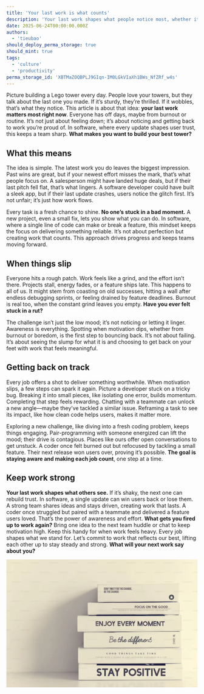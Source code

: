 ```yaml
---
title: 'Your last work is what counts'
description: 'Your last work shapes what people notice most, whether it’s a sturdy app or a wobbly update. This article explores staying aware and motivated to deliver meaningful work, especially in software, through practical steps and team support.'
date: 2025-06-24T00:00:00.000Z
authors:
  - 'tieubao'
should_deploy_perma_storage: true
should_mint: true
tags:
  - 'culture'
  - 'productivity'
perma_storage_id: 'XBTMaZOQBPLJ9GIqn-IM0LGkVIaXh1BWs_NfZRf_w4s'
---
```


Picture building a Lego tower every day. People love your towers, but they talk about the last one you made. If it’s sturdy, they’re thrilled. If it wobbles, that’s what they notice. This article is about that idea: **your last work matters most right now**. Everyone has off days, maybe from burnout or routine. It’s not just about feeling down; it’s about noticing and getting back to work you’re proud of. In software, where every update shapes user trust, this keeps a team sharp. **What makes you want to build your best tower?**

## What this means

The idea is simple. The latest work you do leaves the biggest impression. Past wins are great, but if your newest effort misses the mark, that’s what people focus on. A salesperson might have landed huge deals, but if their last pitch fell flat, that’s what lingers. A software developer could have built a sleek app, but if their last update crashes, users notice the glitch first. It’s not unfair; it’s just how work flows.

Every task is a fresh chance to shine. **No one’s stuck in a bad moment.** A new project, even a small fix, lets you show what you can do. In software, where a single line of code can make or break a feature, this mindset keeps the focus on delivering something reliable. It’s not about perfection but creating work that counts. This approach drives progress and keeps teams moving forward.

## When things slip

Everyone hits a rough patch. Work feels like a grind, and the effort isn’t there. Projects stall, energy fades, or a feature ships late. This happens to all of us. It might stem from coasting on old successes, hitting a wall after endless debugging sprints, or feeling drained by feature deadlines. Burnout is real too, when the constant grind leaves you empty. **Have you ever felt stuck in a rut?**

The challenge isn’t just the low mood; it’s not noticing or letting it linger. Awareness is everything. Spotting when motivation dips, whether from burnout or boredom, is the first step to bouncing back. It’s not about failing. It’s about seeing the slump for what it is and choosing to get back on your feet with work that feels meaningful.

## Getting back on track

Every job offers a shot to deliver something worthwhile. When motivation slips, a few steps can spark it again. Picture a developer stuck on a tricky bug. Breaking it into small pieces, like isolating one error, builds momentum. Completing that step feels rewarding. Chatting with a teammate can unlock a new angle—maybe they’ve tackled a similar issue. Reframing a task to see its impact, like how clean code helps users, makes it matter more.

Exploring a new challenge, like diving into a fresh coding problem, keeps things engaging. Pair-programming with someone energized can lift the mood; their drive is contagious. Places like ours offer open conversations to get unstuck. A coder once felt burned out but refocused by tackling a small feature. Their next release won users over, proving it’s possible. **The goal is staying aware and making each job count**, one step at a time.

## Keep work strong

**Your last work shapes what others see.** If it’s shaky, the next one can rebuild trust. In software, a single update can win users back or lose them. A strong team shares ideas and stays driven, creating work that lasts. A coder once struggled but paired with a teammate and delivered a feature users loved. That’s the power of awareness and effort. **What gets you fired up to work again?** Bring one idea to the next team huddle or chat to keep motivation high. Keep this handy for when work feels heavy. Every job shapes what we stand for. Let’s commit to work that reflects our best, lifting each other up to stay steady and strong. **What will your next work say about you?**

![](assets/your-last-delivery-matters.webp)
